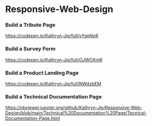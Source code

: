# Responsive-Web-Design

### Build a Tribute Page
https://codepen.io/Kathryn-Jie/full/vYgeNpK

### Build a Survey Form
https://codepen.io/Kathryn-Jie/full/OJWOXmR


### Build a Product Landing Page
https://codepen.io/Kathryn-Jie/full/NWdzbEM

### Build a Technical Documentation Page
https://nbviewer.jupyter.org/github/Kathryn-Jie/Responsive-Web-Design/blob/main/Technical%20Documentation%20Page/Tecnical-Documentation-Page.html
